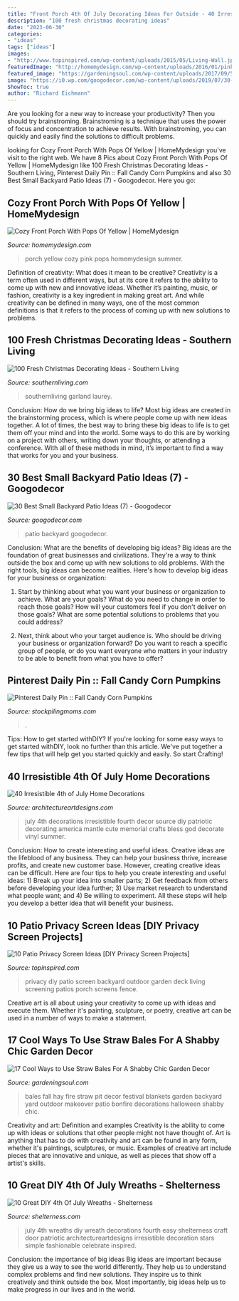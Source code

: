 ```yaml
---
title: "Front Porch 4th Of July Decorating Ideas For Outside - 40 Irresistible 4th Of July Home Decorations"
description: "100 fresh christmas decorating ideas"
date: "2023-06-30"
categories:
- "ideas"
tags: ["ideas"]
images:
- "http://www.topinspired.com/wp-content/uploads/2015/05/Living-Wall.jpeg"
featuredImage: "http://homemydesign.com/wp-content/uploads/2016/01/pink-and-yellow-porch-ideas.jpg"
featured_image: "https://gardeningsoul.com/wp-content/uploads/2017/09/5-33.jpg"
image: "https://i0.wp.com/googodecor.com/wp-content/uploads/2019/07/30-Best-Small-Backyard-Patio-Ideas-7.jpg?fit=1200%2C1799&amp;ssl=1"
ShowToc: true
author: "Richard Eichmann"
---
```



Are you looking for a new way to increase your productivity? Then you should try brainstroming. Brainstroming is a technique that uses the power of focus and concentration to achieve results. With brainstroming, you can quickly and easily find the solutions to difficult problems.

	

		
looking for Cozy Front Porch With Pops Of Yellow | HomeMydesign you've visit to the right web. We have 8 Pics about Cozy Front Porch With Pops Of Yellow | HomeMydesign like 100 Fresh Christmas Decorating Ideas - Southern Living, Pinterest Daily Pin :: Fall Candy Corn Pumpkins and also 30 Best Small Backyard Patio Ideas (7) - Googodecor. Here you go:
		
    
## Cozy Front Porch With Pops Of Yellow | HomeMydesign

<img loading=lazy src="http://homemydesign.com/wp-content/uploads/2016/01/pink-and-yellow-porch-ideas.jpg" onerror="this.onerror=null;this.src='https://tse1.mm.bing.net/th?id=OIP.xrhvl2AxK29DaYhdsc4gQQHaJ4&amp;pid=15.1';" alt="Cozy Front Porch With Pops Of Yellow | HomeMydesign">

_Source: homemydesign.com_

>porch yellow cozy pink pops homemydesign summer. 

	

Definition of creativity: What does it mean to be creative?
Creativity is a term often used in different ways, but at its core it refers to the ability to come up with new and innovative ideas. Whether it’s painting, music, or fashion, creativity is a key ingredient in making great art. And while creativity can be defined in many ways, one of the most common definitions is that it refers to the process of coming up with new solutions to problems.

    
## 100 Fresh Christmas Decorating Ideas - Southern Living

<img loading=lazy src="https://img1.southernliving.timeinc.net/sites/default/files/styles/responsive_etr_gallery_desktop_portrait/public/image/2016/01/main/hm_d6ee0286fc50eac3_spcms.jpg?itok=KDzaQ3of" onerror="this.onerror=null;this.src='https://tse4.mm.bing.net/th?id=OIP.WZVZ1LJn5ly58dNPZ4aiCgHaLH&amp;pid=15.1';" alt="100 Fresh Christmas Decorating Ideas - Southern Living">

_Source: southernliving.com_

>southernliving garland laurey. 

	

Conclusion: How do we bring big ideas to life?
Most big ideas are created in the brainstorming process, which is where people come up with new ideas together. A lot of times, the best way to bring these big ideas to life is to get them off your mind and into the world. Some ways to do this are by working on a project with others, writing down your thoughts, or attending a conference. With all of these methods in mind, it’s important to find a way that works for you and your business.

    
## 30 Best Small Backyard Patio Ideas (7) - Googodecor

<img loading=lazy src="https://i0.wp.com/googodecor.com/wp-content/uploads/2019/07/30-Best-Small-Backyard-Patio-Ideas-7.jpg?fit=1200%2C1799&amp;ssl=1" onerror="this.onerror=null;this.src='https://tse1.mm.bing.net/th?id=OIP.YDdgDc4bHGYdvD3l2Vds5wHaLG&amp;pid=15.1';" alt="30 Best Small Backyard Patio Ideas (7) - Googodecor">

_Source: googodecor.com_

>patio backyard googodecor. 

	

Conclusion: What are the benefits of developing big ideas?
Big ideas are the foundation of great businesses and civilizations. They're a way to think outside the box and come up with new solutions to old problems. With the right tools, big ideas can become realities. Here's how to develop big ideas for your business or organization:
1. Start by thinking about what you want your business or organization to achieve. What are your goals? What do you need to change in order to reach those goals? How will your customers feel if you don't deliver on those goals? What are some potential solutions to problems that you could address?

2. Next, think about who your target audience is. Who should be driving your business or organization forward? Do you want to reach a specific group of people, or do you want everyone who matters in your industry to be able to benefit from what you have to offer?

    
## Pinterest Daily Pin :: Fall Candy Corn Pumpkins

<img loading=lazy src="https://www.stockpilingmoms.com/wp-content/uploads/2012/09/Fall-Candy-Corn-Pumpkins.jpg" onerror="this.onerror=null;this.src='https://tse4.mm.bing.net/th?id=OIP.Px3BpGbYbktbXvcPnRV2jQHaHa&amp;pid=15.1';" alt="Pinterest Daily Pin :: Fall Candy Corn Pumpkins">

_Source: stockpilingmoms.com_

>. 

	

Tips: How to get started withDIY?
If you're looking for some easy ways to get started withDIY, look no further than this article. We've put together a few tips that will help get you started quickly and easily. So start Crafting!

    
## 40 Irresistible 4th Of July Home Decorations

<img loading=lazy src="http://www.architectureartdesigns.com/wp-content/uploads/2013/06/lilluna._com_fourth-of-july-decor-ideas_-630x944.jpg" onerror="this.onerror=null;this.src='https://tse1.mm.bing.net/th?id=OIP.vFOQiKc8Tf7bvKZ-gEKOwgHaLG&amp;pid=15.1';" alt="40 Irresistible 4th of July Home Decorations">

_Source: architectureartdesigns.com_

>july 4th decorations irresistible fourth decor source diy patriotic decorating america mantle cute memorial crafts bless god decorate vinyl summer. 

	

Conclusion: How to create interesting and useful ideas.
Creative ideas are the lifeblood of any business. They can help your business thrive, increase profits, and create new customer base. However, creating creative ideas can be difficult. Here are four tips to help you create interesting and useful ideas: 1) Break up your idea into smaller parts; 2) Get feedback from others before developing your idea further; 3) Use market research to understand what people want; and 4) Be willing to experiment. All these steps will help you develop a better idea that will benefit your business.

    
## 10 Patio Privacy Screen Ideas [DIY Privacy Screen Projects]

<img loading=lazy src="http://www.topinspired.com/wp-content/uploads/2015/05/Living-Wall.jpeg" onerror="this.onerror=null;this.src='https://tse4.mm.bing.net/th?id=OIP.qEzVnEfTh_HIxQQml8i6QgHaJ3&amp;pid=15.1';" alt="10 Patio Privacy Screen Ideas [DIY Privacy Screen Projects]">

_Source: topinspired.com_

>privacy diy patio screen backyard outdoor garden deck living screening patios porch screens fence. 

	

Creative art is all about using your creativity to come up with ideas and execute them. Whether it's painting, sculpture, or poetry, creative art can be used in a number of ways to make a statement.

    
## 17 Cool Ways To Use Straw Bales For A Shabby Chic Garden Decor

<img loading=lazy src="https://gardeningsoul.com/wp-content/uploads/2017/09/5-33.jpg" onerror="this.onerror=null;this.src='https://tse2.mm.bing.net/th?id=OIP.hvLeuzaMUXYQ9kbUPHEZgAHaLH&amp;pid=15.1';" alt="17 Cool Ways to Use Straw Bales For A Shabby Chic Garden Decor">

_Source: gardeningsoul.com_

>bales fall hay fire straw pit decor festival blankets garden backyard yard outdoor makeover patio bonfire decorations halloween shabby chic. 

	

Creativity and art: Definition and examples
Creativity is the ability to come up with ideas or solutions that other people might not have thought of. Art is anything that has to do with creativity and art can be found in any form, whether it's paintings, sculptures, or music. Examples of creative art include pieces that are innovative and unique, as well as pieces that show off a artist's skills.

    
## 10 Great DIY 4th Of July Wreaths - Shelterness

<img loading=lazy src="http://i.shelterness.com/red-white-and-blue-4th-of-july-wreath.jpg" onerror="this.onerror=null;this.src='https://tse2.mm.bing.net/th?id=OIP.4jUID-XNEDWufayQSmZogwHaJ3&amp;pid=15.1';" alt="10 Great DIY 4th Of July Wreaths - Shelterness">

_Source: shelterness.com_

>july 4th wreaths diy wreath decorations fourth easy shelterness craft door patriotic architectureartdesigns irresistible decoration stars simple fashionable celebrate inspired. 

	

Conclusion: the importance of big ideas
Big ideas are important because they give us a way to see the world differently. They help us to understand complex problems and find new solutions. They inspire us to think creatively and think outside the box. Most importantly, big ideas help us to make progress in our lives and in the world.

